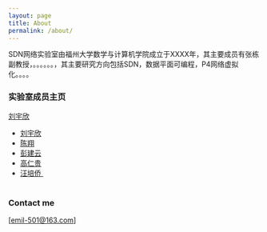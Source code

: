 ```yaml
---
layout: page
title: About
permalink: /about/
---
```


SDN网络实验室由福州大学数学与计算机学院成立于XXXX年，其主要成员有张栋副教授，。。。。。。，其主要研究方向包括SDN，数据平面可编程，P4网络虚拟化。。。。

### 实验室成员主页
[刘宇欣](https://yuxinliu.github.io/)
<ul class="posts">
    <li> <a href="https://yuxinliu.github.io/"> 刘宇欣 </a></li>
    <li> <a href="https://wasdns.github.io/Hall-of-Fame/">  陈翔 </a></li>
    <li> <a href="https://sstriver.github.io/sdnlab"> 彭建云 </a></li>
    <li> <a href="https://grglym.github.io/"> 高仁贵 </a></li>
    <li> <a href="https://peiqiaoWang.github.io/person_introduction/"> 汪培侨 </a></li>  
 </ul>


### Contact me

[emil-501@163.com]

